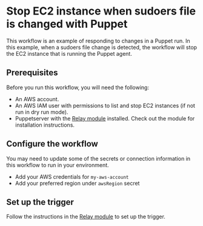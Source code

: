 # Stop EC2 instance when sudoers file is changed with Puppet 

This workflow is an example of responding to changes in a Puppet run. In this example, when a sudoers file change is detected, the workflow will stop the EC2 instance that is running the Puppet agent. 

## Prerequisites

Before you run this workflow, you will need the following:
- An AWS account.
- An AWS IAM user with permissions to list and stop EC2 instances (if not
  run in dry run mode).
- Puppetserver with the [Relay module](https://forge.puppet.com/puppetlabs/relay) installed. Check out the module for installation instructions.

## Configure the workflow

You may need to update some of the secrets or connection information
in this workflow to run in your environment. 
- Add your AWS credentials for `my-aws-account`
- Add your preferred region under `awsRegion` secret

## Set up the trigger

Follow the instructions in the [Relay module](https://forge.puppet.com/puppetlabs/relay) to set up the trigger. 
